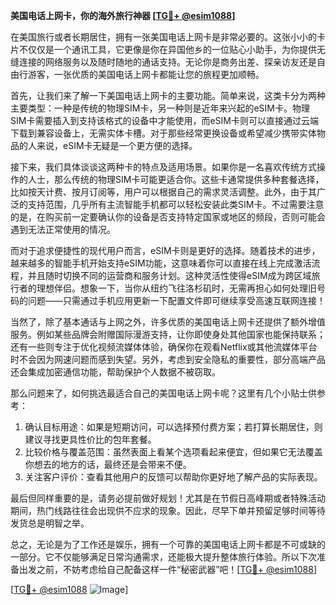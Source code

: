 **美国电话上网卡，你的海外旅行神器 [[TG💪+ @esim1088](https://t.me/s/esim1088)]**

在美国旅行或者长期居住，拥有一张美国电话上网卡是非常必要的。这张小小的卡片不仅仅是一个通讯工具，它更像是你在异国他乡的一位贴心小助手，为你提供无缝连接的网络服务以及随时随地的通话支持。无论你是商务出差、探亲访友还是自由行游客，一张优质的美国电话上网卡都能让您的旅程更加顺畅。

首先，让我们来了解一下美国电话上网卡的主要功能。简单来说，这类卡分为两种主要类型：一种是传统的物理SIM卡，另一种则是近年来兴起的eSIM卡。物理SIM卡需要插入到支持该格式的设备中才能使用，而eSIM卡则可以直接通过云端下载到兼容设备上，无需实体卡槽。对于那些经常更换设备或希望减少携带实体物品的人来说，eSIM卡无疑是一个更方便的选择。

接下来，我们具体谈谈这两种卡的特点及适用场景。如果你是一名喜欢传统方式操作的人士，那么传统的物理SIM卡可能更适合你。这些卡通常提供多种套餐选择，比如按天计费、按月订阅等，用户可以根据自己的需求灵活调整。此外，由于其广泛的支持范围，几乎所有主流智能手机都可以轻松安装此类SIM卡。不过需要注意的是，在购买前一定要确认你的设备是否支持特定国家或地区的频段，否则可能会遇到无法正常使用的情况。

而对于追求便捷性的现代用户而言，eSIM卡则是更好的选择。随着技术的进步，越来越多的智能手机开始支持eSIM功能，这意味着你可以直接在线上完成激活流程，并且随时切换不同的运营商和服务计划。这种灵活性使得eSIM成为跨区域旅行者的理想伴侣。想象一下，当你从纽约飞往洛杉矶时，无需再担心如何处理旧号码的问题——只需通过手机应用更新一下配置文件即可继续享受高速互联网连接！

当然了，除了基本通话与上网之外，许多优质的美国电话上网卡还提供了额外增值服务。例如某些品牌会附赠国际漫游支持，让你即使身处其他国家也能保持联系；还有一些则专注于优化视频流媒体体验，确保你在观看Netflix或其他流媒体平台时不会因为网速问题而感到失望。另外，考虑到安全隐私的重要性，部分高端产品还会集成加密通信功能，帮助保护个人数据不被窃取。

那么问题来了，如何挑选最适合自己的美国电话上网卡呢？这里有几个小贴士供参考：
1. 确认目标用途：如果是短期访问，可以选择预付费方案；若打算长期居住，则建议寻找更具性价比的包年套餐。
2. 比较价格与覆盖范围：虽然表面上看某个选项看起来便宜，但如果它无法覆盖你想去的地方的话，最终还是会带来不便。
3. 关注客户评价：查看其他用户的反馈可以帮助你更好地了解产品的实际表现。

最后但同样重要的是，请务必提前做好规划！尤其是在节假日高峰期或者特殊活动期间，热门线路往往会出现供不应求的现象。因此，尽早下单并预留足够时间等待发货总是明智之举。

总之，无论是为了工作还是娱乐，拥有一个可靠的美国电话上网卡都是不可或缺的一部分。它不仅能够满足日常沟通需求，还能极大提升整体旅行体验。所以下次准备出发之前，不妨考虑给自己配备这样一件“秘密武器”吧！[[TG💪+ @esim1088](https://t.me/s/esim1088)]

[[TG💪+ @esim1088](https://t.me/s/esim1088) ![Image](https://i.postimg.cc/4NQfJmqS/Snipaste-2025-05-13-00-14-12.png)]